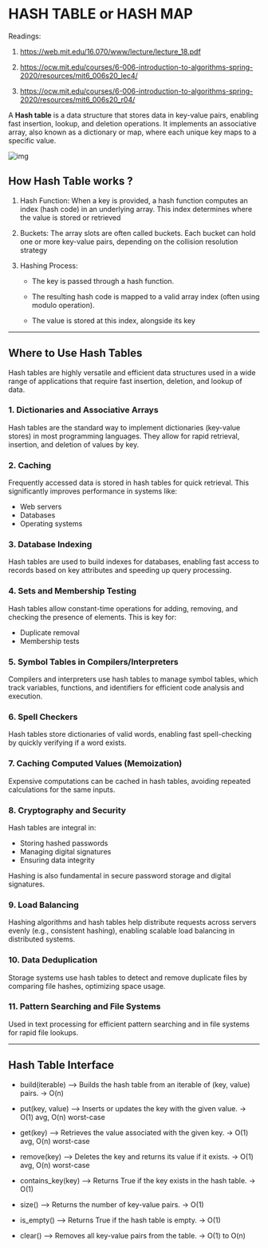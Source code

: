 # HASH TABLE or HASH MAP

Readings: 

1. https://web.mit.edu/16.070/www/lecture/lecture_18.pdf

2. https://ocw.mit.edu/courses/6-006-introduction-to-algorithms-spring-2020/resources/mit6_006s20_lec4/

3. https://ocw.mit.edu/courses/6-006-introduction-to-algorithms-spring-2020/resources/mit6_006s20_r04/

A **Hash table** is a data structure that stores data in key-value pairs, enabling fast insertion, lookup, and deletion operations. It implements an associative array, also known as a dictionary or map, where each unique key maps to a specific value.

![img](https://upload.wikimedia.org/wikipedia/commons/thumb/b/bf/Hash_table_5_0_1_1_1_1_0_SP.svg/380px-Hash_table_5_0_1_1_1_1_0_SP.svg.png)


## How Hash Table works ?


1. Hash Function: When a key is provided, a hash function computes an index (hash code) in an underlying array. This index determines where the value is stored or retrieved

2. Buckets: The array slots are often called buckets. Each bucket can hold one or more key-value pairs, depending on the collision resolution strategy

3. Hashing Process:

    - The key is passed through a hash function.

    - The resulting hash code is mapped to a valid array index (often using modulo operation).

    - The value is stored at this index, alongside its key

---

## Where to Use Hash Tables 


Hash tables are highly versatile and efficient data structures used in a wide range of applications that require fast insertion, deletion, and lookup of data.

### 1. Dictionaries and Associative Arrays
Hash tables are the standard way to implement dictionaries (key-value stores) in most programming languages. They allow for rapid retrieval, insertion, and deletion of values by key.

### 2. Caching
Frequently accessed data is stored in hash tables for quick retrieval. This significantly improves performance in systems like:
- Web servers
- Databases
- Operating systems

### 3. Database Indexing
Hash tables are used to build indexes for databases, enabling fast access to records based on key attributes and speeding up query processing.

### 4. Sets and Membership Testing
Hash tables allow constant-time operations for adding, removing, and checking the presence of elements. This is key for:
- Duplicate removal
- Membership tests

### 5. Symbol Tables in Compilers/Interpreters
Compilers and interpreters use hash tables to manage symbol tables, which track variables, functions, and identifiers for efficient code analysis and execution.

### 6. Spell Checkers
Hash tables store dictionaries of valid words, enabling fast spell-checking by quickly verifying if a word exists.

### 7. Caching Computed Values (Memoization)
Expensive computations can be cached in hash tables, avoiding repeated calculations for the same inputs.

### 8. Cryptography and Security
Hash tables are integral in:
- Storing hashed passwords
- Managing digital signatures
- Ensuring data integrity

Hashing is also fundamental in secure password storage and digital signatures.

### 9. Load Balancing
Hashing algorithms and hash tables help distribute requests across servers evenly (e.g., consistent hashing), enabling scalable load balancing in distributed systems.

### 10. Data Deduplication
Storage systems use hash tables to detect and remove duplicate files by comparing file hashes, optimizing space usage.

### 11. Pattern Searching and File Systems
Used in text processing for efficient pattern searching and in file systems for rapid file lookups.

---

## Hash Table Interface


- build(iterable) --> Builds the hash table from an iterable of (key, value) pairs. -> O(n)

- put(key, value) --> Inserts or updates the key with the given value. -> O(1) avg, O(n) worst-case

- get(key) --> Retrieves the value associated with the given key. -> O(1) avg, O(n) worst-case

- remove(key) --> Deletes the key and returns its value if it exists. -> O(1) avg, O(n) worst-case

- contains_key(key) --> Returns True if the key exists in the hash table. -> O(1)

- size() --> Returns the number of key-value pairs. -> O(1)

- is_empty() --> Returns True if the hash table is empty. -> O(1)

- clear() --> Removes all key-value pairs from the table. -> O(1) to O(n)



